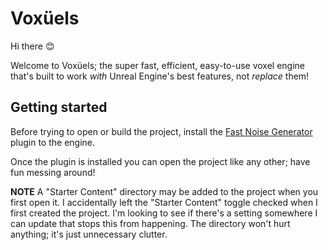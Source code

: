 # Voxüels

Hi there 😊

Welcome to Voxüels; the super fast, efficient, easy-to-use voxel engine that's built to work *with* Unreal Engine's best features, not *replace* them!

## Getting started

Before trying to open or build the project, install the [Fast Noise Generator](https://www.unrealengine.com/marketplace/en-US/product/fast-noise-generator) plugin to the engine.

Once the plugin is installed you can open the project like any other; have fun messing around!

**NOTE** A "Starter Content" directory may be added to the project when you first open it. I accidentally left the "Starter Content" toggle checked when I first created the project. I'm looking to see if there's a setting somewhere I can update that stops this from happening. The directory won't hurt anything; it's just unnecessary clutter.
